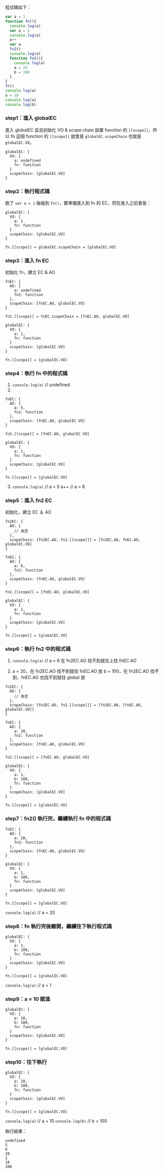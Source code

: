 程式碼如下：

```javascript
var a = 1
function fn(){
  console.log(a)
  var a = 5
  console.log(a)
  a++
  var a
  fn2()
  console.log(a)
  function fn2(){
    console.log(a)
    a = 20
    b = 100
  }
}
fn()
console.log(a)
a = 10
console.log(a)
console.log(b)
```

### step1：進入 globalEC
進入 globalEC 並且初始化 VO & scope chain
設置 function 的 `[[scope]]`，所以 fn 這個 function 的 `[[scope]]` 就會是 `globalEC.scopeChain` 也就是 `globalEC.VO`。

```
globalEC: {
  VO: {
    a: undefined
    fn: function
  }
  scopeChain: [globalEC.VO]
}
```

### step2：執行程式碼
跑了 `var a = 1` 後碰到 `fn()`，要準備進入到 fn 的 EC，而在進入之前會是：

```
globalEC: {
  VO: {
    a: 1
    fn: function
  }
  scopeChain: [globalEC.VO]
}

fn.[[scope]] = globalEC.scopeChain = [globalEC.VO]
```

### step3：進入 fn EC 
初始化 fn，建立 EC & AO

```
fnEC: {
  AO: {
    a: undefined
    fn2: function
  },
  scopeChain: [fnEC.AO, globalEC.VO]
}

fn2.[[scope]] = fnEC.scopeChain = [fnEC.AO, globalEC.VO]

globalEC: {
  VO: {
    a: 1,
    fn: function
  }
  scopeChain: [globalEC.VO]
}

fn.[[scope]] = [globalEC.VO]
```

### step4：執行 fn 中的程式碼
1. `console.log(a)` // undefined
2. 
```
fnEC: {
  AO: {
    a: 5,
    fn2: function
  },
  scopeChain: [fnEC.AO, globalEC.VO]
}

fn2.[[scope]] = [fnEC.AO, globalEC.VO]

globalEC: {
  VO: {
    a: 1,
    fn: function
  }
  scopeChain: [globalEC.VO]
}

fn.[[scope]] = [globalEC.VO]
```
3. `console.log(a)` // a = 5
a++ // a = 6

### step5：進入 fn2 EC
初始化，建立 EC ＆ AO
```
fn2EC: {
  AO: {
    // 為空
  },
  scopeChain: [fn2EC.AO, fn2.[[scope]]] = [fn2EC.AO, fnEC.AO, globalEC.VO]
}

fnEC: {
  AO: {
    a: 6,
    fn2: function
  },
  scopeChain: [fnEC.AO, globalEC.VO]
}

fn2.[[scope]] = [fnEC.AO, globalEC.VO]

globalEC: {
  VO: {
    a: 1,
    fn: function
  }
  scopeChain: [globalEC.VO]
}

fn.[[scope]] = [globalEC.VO]
```

### step6：執行 fn2 中的程式碼
1. `console.log(a)` // a = 6
在 fn2EC.AO 找不到就往上找 fnEC.AO

2. a = 20，在 fn2EC.AO 找不到就往 fnEC.AO 放
b = 100，在 fn2EC.AO 找不到、fnEC.AO 也找不到就往 global 放

```
fn2EC: {
  AO: {
    // 為空
  },
  scopeChain: [fn2EC.AO, fn2.[[scope]]] = [fn2EC.AO, [fnEC.AO, globalEC.VO]]
}

fnEC: {
  AO: {
    a: 20,
    fn2: function
  },
  scopeChain: [fnEC.AO, globalEC.VO]
}

fn2.[[scope]] = [fnEC.AO, globalEC.VO]

globalEC: {
  VO: {
    a: 1,
    b: 100,
    fn: function
  }
  scopeChain: [globalEC.VO]
}

fn.[[scope]] = [globalEC.VO]
```

### step7：fn2() 執行完，繼續執行 fn 中的程式碼
```
fnEC: {
  AO: {
    a: 20,
    fn2: function
  },
  scopeChain: [fnEC.AO, globalEC.VO]
}

globalEC: {
  VO: {
    a: 1,
    b: 100,
    fn: function
  }
  scopeChain: [globalEC.VO]
}

fn.[[scope]] = [globalEC.VO]
```
`console.log(a)` // a = 20

### step8：fn 執行完後離開，繼續往下執行程式碼
```
globalEC: {
  VO: {
    a: 1,
    b: 100,
    fn: function
  }
  scopeChain: [globalEC.VO]
}

fn.[[scope]] = [globalEC.VO]

```
`console.log(a)` // a = 1

### step9：a = 10 賦值
```
globalEC: {
  VO: {
    a: 10,
    b: 100,
    fn: function
  }
  scopeChain: [globalEC.VO]
}

fn.[[scope]] = [globalEC.VO]
```

### step10：往下執行
```
globalEC: {
  VO: {
    a: 10,
    b: 100,
    fn: function
  }
  scopeChain: [globalEC.VO]
}

fn.[[scope]] = [globalEC.VO]
```
`console.log(a)` // a = 10
`console.log(b)` // b = 100

執行結果：
```
undefined
5
6
20
1
10
100
```
